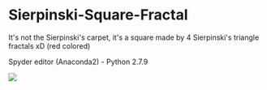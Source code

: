 # Sierpinski-Square-Fractal
It's not the Sierpinski's carpet, it's a square made by 4 Sierpinski's triangle fractals xD (red colored)




Spyder editor (Anaconda2) - Python 2.7.9

![](https://i.imgur.com/tDjM60f.png)
